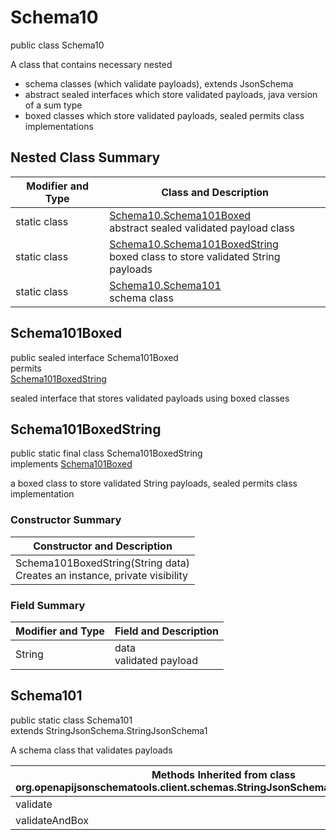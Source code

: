 # Schema10
public class Schema10<br>

A class that contains necessary nested
- schema classes (which validate payloads), extends JsonSchema
- abstract sealed interfaces which store validated payloads, java version of a sum type
- boxed classes which store validated payloads, sealed permits class implementations

## Nested Class Summary
| Modifier and Type | Class and Description |
| ----------------- | ---------------------- |
| static class | [Schema10.Schema101Boxed](#schema101boxed)<br> abstract sealed validated payload class |
| static class | [Schema10.Schema101BoxedString](#schema101boxedstring)<br> boxed class to store validated String payloads |
| static class | [Schema10.Schema101](#schema101)<br> schema class |

## Schema101Boxed
public sealed interface Schema101Boxed<br>
permits<br>
[Schema101BoxedString](#schema101boxedstring)

sealed interface that stores validated payloads using boxed classes

## Schema101BoxedString
public static final class Schema101BoxedString<br>
implements [Schema101Boxed](#schema101boxed)

a boxed class to store validated String payloads, sealed permits class implementation

### Constructor Summary
| Constructor and Description |
| --------------------------- |
| Schema101BoxedString(String data)<br>Creates an instance, private visibility |

### Field Summary
| Modifier and Type | Field and Description |
| ----------------- | ---------------------- |
| String | data<br>validated payload |

## Schema101
public static class Schema101<br>
extends StringJsonSchema.StringJsonSchema1

A schema class that validates payloads

| Methods Inherited from class org.openapijsonschematools.client.schemas.StringJsonSchema.StringJsonSchema1 |
| ------------------------------------------------------------------ |
| validate                                                           |
| validateAndBox                                                     |
